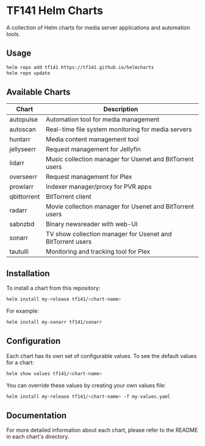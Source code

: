 # TF141 Helm Charts

A collection of Helm charts for media server applications and automation tools.

## Usage

```bash
helm repo add tf141 https://tf141.github.io/helmcharts
helm repo update
```

## Available Charts

| Chart | Description |
|-------|-------------|
| autopulse | Automation tool for media management |
| autoscan | Real-time file system monitoring for media servers |
| huntarr | Media content management tool |
| jellyseerr | Request management for Jellyfin |
| lidarr | Music collection manager for Usenet and BitTorrent users |
| overseerr | Request management for Plex |
| prowlarr | Indexer manager/proxy for PVR apps |
| qbittorrent | BitTorrent client |
| radarr | Movie collection manager for Usenet and BitTorrent users |
| sabnzbd | Binary newsreader with web-UI |
| sonarr | TV show collection manager for Usenet and BitTorrent users |
| tautulli | Monitoring and tracking tool for Plex |

## Installation

To install a chart from this repository:

```bash
helm install my-release tf141/<chart-name>
```

For example:

```bash
helm install my-sonarr tf141/sonarr
```

## Configuration

Each chart has its own set of configurable values. To see the default values for a chart:

```bash
helm show values tf141/<chart-name>
```

You can override these values by creating your own values file:

```bash
helm install my-release tf141/<chart-name> -f my-values.yaml
```

## Documentation

For more detailed information about each chart, please refer to the README in each chart's directory.

